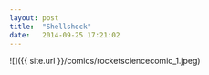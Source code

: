 ```yaml
---
layout: post
title:  "Shellshock"
date:   2014-09-25 17:21:02
---
```


![]({{ site.url }}/comics/rocketsciencecomic_1.jpeg)
